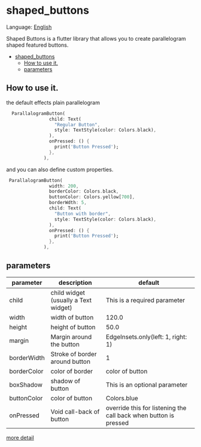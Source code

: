 # shaped_buttons

Language: [English](README.md)

Shaped Buttons is a flutter library that allows you to create parallelogram shaped featured buttons.


- [shaped_buttons](#shapedbuttons)
  - [How to use it.](#how-to-use-it)
  - [parameters](#parameters)

##  How to use it.

the default effects plain parallelogram
```dart
  ParallalogramButton(
                child: Text(
                  "Regular Button",
                  style: TextStyle(color: Colors.black),
                ),
                onPressed: () {
                  print('Button Pressed');
                },
              ),
```

and you can also define custom properties.
```dart
 ParallalogramButton(
                width: 200,
                borderColor: Colors.black,
                buttonColor: Colors.yellow[700],
                borderWdth: 5,
                child: Text(
                  "Button with border",
                  style: TextStyle(color: Colors.black),
                ),
                onPressed: () {
                  print('Button Pressed');
                },
              ),
```


## parameters

| parameter                  | description                                                                           | default                                                                                                                                                                               |
| -------------------------- | ------------------------------------------------------------------------------------- | ------------------------------------------------------------------------------------------------------------------------------------------------------------------------------------- |
| child                       | child widget (usually a Text widget)                                                                   | 	This is a required parameter                                                                                                                                                                                  |
| width                       | width of button                                                                   | 120.0                                                                                                                                                                                  |
| height                       | height of button                                                                   | 50.0                                                                                                                                                                                  |
| margin                       | Margin around the button                                                                   | EdgeInsets.only(left: 1, right: 1)                                                                                                                                                                                  |
| borderWidth                       | Stroke of border around button                                                                   | 1                                                                                                                                                                                 |
| borderColor                       | color of border                                                                   | color of button                                                                                                                                                                                 |
| boxShadow                       | shadow of button                                                                   | This is an optional parameter                                                                                                                                                                                   |
| buttonColor                       | color of button                                                                   | Colors.blue                                                                                                                                                                                  |
| onPressed                       | Void call-back of button                                                                  | override this for listening the call back when button is pressed                                                                                                                                                                                  |

[more detail](https://github.com/ibtihaajKhurram/shaped_buttons/tree/master/example/lib)